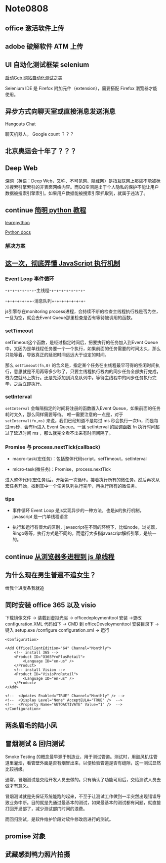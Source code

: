 # Note0808


## office 激活软件上传


## adobe 破解软件 ATM 上传


## UI 自动化测试框架 selenium

[启动Geb 网站自动化测试之美](https://learngeb-ebook.readbook.tw/intro/selenium.html)

Selenium IDE 是 Firefox 附加元件（extension），需要搭配 Firefox 瀏覽器才能使用。


## 异步方式向聊天室或直接消息发送消息

Hangouts Chat

聊天机器人， Google count ？？？



## 北京奥运会十年了？？？


## Deep Web

深网（英语：Deep Web，又称、不可见网、隐藏网）是指互联网上那些不能被标准搜索引擎索引的非表面网络内容。而QQ空间是出于个人隐私的保护不能让用户数据被搜索引擎索引。如果用户数据能被搜索引擎抓取到，就属于违法了。




## continue [简明 python 教程](https://wizardforcel.gitbooks.io/a-byte-of-python/content/57.html)

[learnpython](https://www.learnpython.org/en/Functions)

[Python docs](https://docs.python.org/3/tutorial/index.html)

### 解决方案






## [这一次，彻底弄懂 JavaScript 执行机制](https://juejin.im/post/59e85eebf265da430d571f89)

### Event Loop 事件循环

-+-+-+-+-+-+-主线程-+-+-+-+-+-+-+-

-+-+-+-+-++-消息队列+-+-+-+-+-+-+-

js引擎存在monitoring process进程，会持续不断的检查主线程执行栈是否为空，一旦为空，就会去Event Queue那里检查是否有等待被调用的函数。

### setTimeout

setTimeout这个函数，是经过指定时间后，把要执行的任务加入到Event Queue中，又因为是单线程任务要一个一个执行，如果前面的任务需要的时间太久，那么只能等着，导致真正的延迟时间远远大于设定的时间。

那么 `setTimeout(fn,0)` 的含义是，指定某个任务在主线程最早可得的空闲时间执行，意思就是不用再等多少秒了，只要主线程执行栈内的同步任务全部执行完成，栈为空就马上执行。还是先添加到消息队列中，等待主线程中的同步任务执行完毕，之后立即执行。

### setInterval

`setInterval` 会每隔指定的时间将注册的函数置入Event Queue，如果前面的任务耗时太久，那么同样需要等待。
唯一需要注意的一点是，对于 `setInterval(fn,ms)` 来说，我们已经知道不是每过 ms 秒会执行一次fn，而是每过ms秒，会有fn进入 Event Queue。一旦 setInterval 的回调函数 fn 执行时间超过了延迟时间 ms ，那么就完全看不出来有时间间隔了。

### Promise 与 process.nextTick(callback)

- macro-task(宏任务)：包括整体代码script，setTimeout，setInterval

- micro-task(微任务)：Promise，process.nextTick

进入整体代码(宏任务)后，开始第一次循环。接着执行所有的微任务。然后再次从宏任务开始，找到其中一个任务队列执行完毕，再执行所有的微任务。

### tips

- 事件循环 Event Loop 是js实现异步的一种方法，也是js的执行机制，javascript 是一门单线程语言

- 执行和运行有很大的区别，javascript在不同的环境下，比如node，浏览器，Ringo等等，执行方式是不同的。而运行大多指javascript解析引擎，是统一的。




## continue [从浏览器多进程到 js 单线程](https://segmentfault.com/a/1190000012925872)



## 为什么现在男生普遍不追女生？

给我个进度条我就追


## 同时安装 office 365 以及 visio


下载镜像文件 -> 装载到虚拟光驱 -> officedeploymenttool 安装 ->更改 configuration.XML 代码如下 -> CMD 到 officeDeveloymenttool 安装目录下 -> 键入 setup.exe /configure configuration.xml -> 运行

	<Configuration>

	<Add OfficeClientEdition="64" Channel="Monthly">
		<!-- install 365 -->
		<Product ID="O365ProPlusRetail">
			<Language ID="en-us" />
		</Product>
		<!-- install Vision -->
		<Product ID="VisioProRetail">
			<Language ID="en-us" />
		</Product>
	</Add>

	<!--  <Updates Enabled="TRUE" Channel="Monthly" /> -->
	<!--  <Display Level="None" AcceptEULA="TRUE" />  -->
	<!--  <Property Name="AUTOACTIVATE" Value="1" />  -->
	</Configuration>



## 两条眉毛的陆小凤

## 冒烟测试 & 回归测试

Smoke Testing 的概念最早源于制造业，用于测试管道。测试时，用鼓风机往管道里灌烟，看管壁外面是否有烟冒出来，以便检验管道是否有缝隙，这一测试显然比较初级。

通常，冒烟测试是交给开发人员去做的。只有确认了功能可用后，交给测试人员去做才有意义。

冒烟测试就是先保证系统能跑的起来，不至于让测试工作做到一半突然出现错误导致业务中断。目的就是先通过最基本的测试，如果最基本的测试都有问题，就直接打回开发部了，减少测试部门时间的浪费。

而回归测试，是软件维护阶段对软件修改后进行的测试。


## promise 对象



## 武藏感到鸭力照片拍摄



